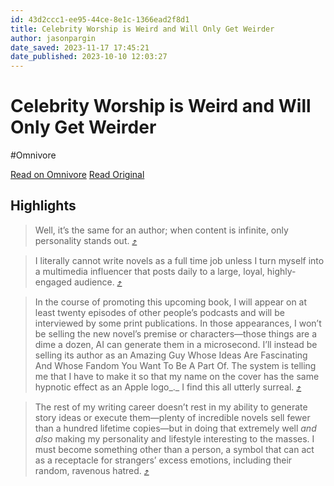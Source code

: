 ```yaml
---
id: 43d2ccc1-ee95-44ce-8e1c-1366ead2f8d1
title: Celebrity Worship is Weird and Will Only Get Weirder
author: jasonpargin
date_saved: 2023-11-17 17:45:21
date_published: 2023-10-10 12:03:27
---
```


# Celebrity Worship is Weird and Will Only Get Weirder
#Omnivore

[Read on Omnivore](https://omnivore.app/me/https-substack-com-redirect-9-db-82-e-4-e-2-a-36-41-b-8-a-46-c-9-18bdf75bd3e)
[Read Original](https://substack.com/redirect/9db82e4e-2a36-41b8-a46c-971c26d79b8e?j=eyJ1IjoiMmRhb2g5In0.wNQVXQHZPXVUS1Y9mudnycQLeZdn6NlNz8QmOlkqvQQ)

## Highlights

> Well, it’s the same for an author; when content is infinite, only personality stands out. [⤴️](https://omnivore.app/me/https-substack-com-redirect-9-db-82-e-4-e-2-a-36-41-b-8-a-46-c-9-18bdf75bd3e#2d8db38f-7cd9-4d29-a37a-1880a06574c7) 

> I literally cannot write novels as a full time job unless I turn myself into a multimedia influencer that posts daily to a large, loyal, highly-engaged audience. [⤴️](https://omnivore.app/me/https-substack-com-redirect-9-db-82-e-4-e-2-a-36-41-b-8-a-46-c-9-18bdf75bd3e#497ec4a9-8549-4a3e-bf8e-ce1ddbe6030d) 

> In the course of promoting this upcoming book, I will appear on at least twenty episodes of other people’s podcasts and will be interviewed by some print publications. In those appearances, I won’t be selling the new novel’s premise or characters—those things are a dime a dozen, AI can generate them in a microsecond. I’ll instead be selling its author as an Amazing Guy Whose Ideas Are Fascinating And Whose Fandom You Want To Be A Part Of. The system is telling me that I have to make it so that my name on the cover has the same hypnotic effect as an Apple logo_._ I find this all utterly surreal. [⤴️](https://omnivore.app/me/https-substack-com-redirect-9-db-82-e-4-e-2-a-36-41-b-8-a-46-c-9-18bdf75bd3e#1e03eeda-77c2-454a-a90f-8f5b40911499) 

> The rest of my writing career doesn’t rest in my ability to generate story ideas or execute them—plenty of incredible novels sell fewer than a hundred lifetime copies—but in doing that extremely well _and also_ making my personality and lifestyle interesting to the masses. I must become something other than a person, a symbol that can act as a receptacle for strangers’ excess emotions, including their random, ravenous hatred.  [⤴️](https://omnivore.app/me/https-substack-com-redirect-9-db-82-e-4-e-2-a-36-41-b-8-a-46-c-9-18bdf75bd3e#6e87170f-0b77-4cdf-8740-10f301900fe5) 

